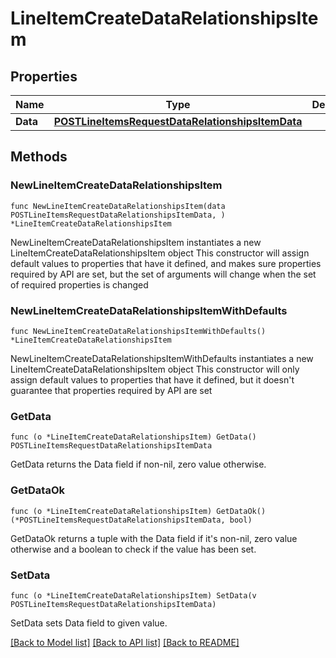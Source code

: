 # LineItemCreateDataRelationshipsItem

## Properties

Name | Type | Description | Notes
------------ | ------------- | ------------- | -------------
**Data** | [**POSTLineItemsRequestDataRelationshipsItemData**](POSTLineItemsRequestDataRelationshipsItemData.md) |  | 

## Methods

### NewLineItemCreateDataRelationshipsItem

`func NewLineItemCreateDataRelationshipsItem(data POSTLineItemsRequestDataRelationshipsItemData, ) *LineItemCreateDataRelationshipsItem`

NewLineItemCreateDataRelationshipsItem instantiates a new LineItemCreateDataRelationshipsItem object
This constructor will assign default values to properties that have it defined,
and makes sure properties required by API are set, but the set of arguments
will change when the set of required properties is changed

### NewLineItemCreateDataRelationshipsItemWithDefaults

`func NewLineItemCreateDataRelationshipsItemWithDefaults() *LineItemCreateDataRelationshipsItem`

NewLineItemCreateDataRelationshipsItemWithDefaults instantiates a new LineItemCreateDataRelationshipsItem object
This constructor will only assign default values to properties that have it defined,
but it doesn't guarantee that properties required by API are set

### GetData

`func (o *LineItemCreateDataRelationshipsItem) GetData() POSTLineItemsRequestDataRelationshipsItemData`

GetData returns the Data field if non-nil, zero value otherwise.

### GetDataOk

`func (o *LineItemCreateDataRelationshipsItem) GetDataOk() (*POSTLineItemsRequestDataRelationshipsItemData, bool)`

GetDataOk returns a tuple with the Data field if it's non-nil, zero value otherwise
and a boolean to check if the value has been set.

### SetData

`func (o *LineItemCreateDataRelationshipsItem) SetData(v POSTLineItemsRequestDataRelationshipsItemData)`

SetData sets Data field to given value.



[[Back to Model list]](../README.md#documentation-for-models) [[Back to API list]](../README.md#documentation-for-api-endpoints) [[Back to README]](../README.md)


